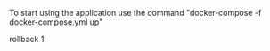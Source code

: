 To start using the application use the command "docker-compose -f docker-compose.yml up"



rollback 1
